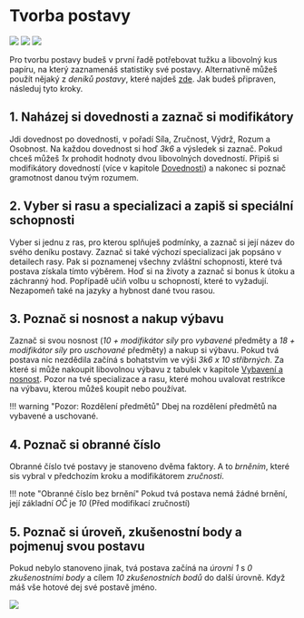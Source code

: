 # Tvorba postavy

<img src="/assets/sep_line.png"/>

<img src="/assets/char_create.webp" style="zoom:100%;" />

<img src="/assets/sep_line.png"/>

Pro tvorbu postavy budeš v první řadě potřebovat tužku a libovolný kus papíru, na který zaznamenáš statistiky své postavy. Alternativně můžeš použít nějaký z *deníků postavy*, které najdeš [zde](https://www.tkds.cz/). Jak budeš připraven, následuj tyto kroky.

## 1. Naházej si dovednosti a zaznač si modifikátory

Jdi dovednost po dovednosti, v pořadí Síla, Zručnost, Výdrž, Rozum a Osobnost. Na každou dovednost si hoď *3k6* a výsledek si zaznač. Pokud chceš můžeš *1x* prohodit hodnoty dvou libovolných dovedností. Připiš si modifikátory dovedností (více v kapitole [Dovednosti](Dovednosti.md)) a nakonec si poznač gramotnost danou tvým rozumem.

## 2. Vyber si rasu a specializaci a zapiš si speciální schopnosti

Vyber si jednu z ras, pro kterou splňuješ podmínky, a zaznač si její název do svého deníku postavy. Zaznač si také výchozí specializaci jak popsáno v detailech rasy. Pak si poznamenej všechny zvláštní schopnosti, které tvá postava získala tímto výběrem. Hoď si na životy a zaznač si bonus k útoku a záchranný hod. Popřípadě učiň volbu u schopností, které to vyžadují. Nezapomeň také na jazyky a hybnost dané tvou rasou.

## 3. Poznač si nosnost a nakup výbavu

Zaznač si svou nosnost (*10 + modifikátor síly* pro *vybavené* předměty a *18 + modifikátor síly* pro *uschované* předměty) a nakup si výbavu. Pokud tvá postava nic nezdědila začíná s bohatstvím ve výši *3k6 x 10 stříbrných*. Za které si může nakoupit libovolnou výbavu z tabulek v kapitole [Vybavení a nosnost](/Gear/#vybaveni-a-nosnost). Pozor na tvé specializace a rasu, které mohou uvalovat restrikce na výbavu, kterou můžeš koupit nebo používat.

!!! warning "Pozor: Rozdělení předmětů"
	Dbej na rozdělení předmětů na vybavené a uschované.

## 4. Poznač si obranné číslo

Obranné číslo tvé postavy je stanoveno dvěma faktory. A to *brněním*, které sis vybral v předchozím kroku a modifikátorem *zručnosti*.

!!! note "Obranné číslo bez brnění"
	Pokud tvá postava nemá žádné brnění, její základní *OČ* je *10* (Před modifikací zručností)

## 5. Poznač si úroveň, zkušenostní body a pojmenuj svou postavu

Pokud nebylo stanoveno jinak, tvá postava začíná na *úrovni 1* s *0 zkušenostními body* a cílem *10 zkušenostních bodů* do další úrovně. Když máš vše hotové dej své postavě jméno.

<img src="/assets/sep_line.png"/>
